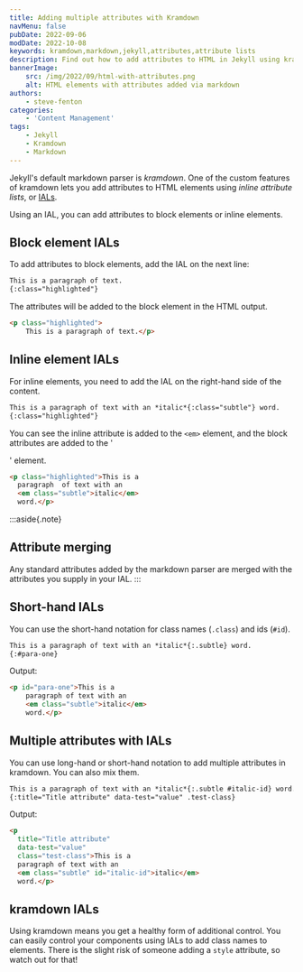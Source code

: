 ```yaml
---
title: Adding multiple attributes with Kramdown
navMenu: false
pubDate: 2022-09-06
modDate: 2022-10-08
keywords: kramdown,markdown,jekyll,attributes,attribute lists
description: Find out how to add attributes to HTML in Jekyll using kramdown inline attribute lists.
bannerImage:
    src: /img/2022/09/html-with-attributes.png
    alt: HTML elements with attributes added via markdown
authors:
    - steve-fenton
categories:
    - 'Content Management'
tags:
    - Jekyll
    - Kramdown
    - Markdown
---
```


Jekyll's default markdown parser is *kramdown*. One of the custom features of kramdown lets you add attributes to HTML elements using *inline attribute lists*, or [IALs](https://kramdown.gettalong.org/syntax.html#inline-attribute-lists).

Using an IAL, you can add attributes to block elements or inline elements.

## Block element IALs

To add attributes to block elements, add the IAL on the next line:

```markdown
This is a paragraph of text.
{:class="highlighted"}
```

The attributes will be added to the block element in the HTML output.

```html
<p class="highlighted">
    This is a paragraph of text.</p>
```

## Inline element IALs

For inline elements, you need to add the IAL on the right-hand side of the content.

```markdown
This is a paragraph of text with an *italic*{:class="subtle"} word.
{:class="highlighted"}
```

You can see the inline attribute is added to the `<em>` element, and the block attributes are added to the '<p>' element.

```html
<p class="highlighted">This is a 
  paragraph  of text with an 
  <em class="subtle">italic</em> 
  word.</p>
```

:::aside{.note}
## Attribute merging

Any standard attributes added by the markdown parser are merged with the attributes you supply in your IAL.
:::

## Short-hand IALs

You can use the short-hand notation for class names (`.class`) and ids (`#id`).

```markdown
This is a paragraph of text with an *italic*{:.subtle} word.
{:#para-one}
```

Output:

```html
<p id="para-one">This is a 
    paragraph of text with an 
    <em class="subtle">italic</em> 
    word.</p>
```

## Multiple attributes with IALs

You can use long-hand or short-hand notation to add multiple attributes in kramdown. You can also mix them.

```markdown
This is a paragraph of text with an *italic*{:.subtle #italic-id} word.
{:title="Title attribute" data-test="value" .test-class}
```

Output:

```html
<p
  title="Title attribute"
  data-test="value"
  class="test-class">This is a 
  paragraph of text with an 
  <em class="subtle" id="italic-id">italic</em>
  word.</p>
```

## kramdown IALs

Using kramdown means you get a healthy form of additional control. You can easily control your components using IALs to add class names to elements. There is the slight risk of someone adding a `style` attribute, so watch out for that!
